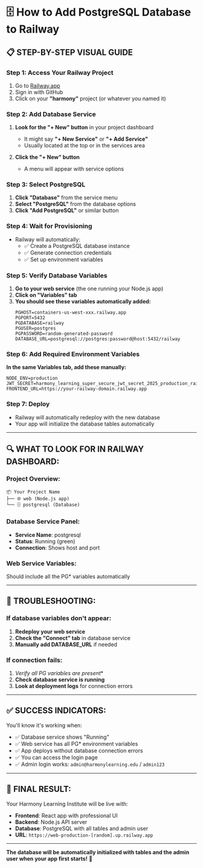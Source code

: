 # 🗄️ How to Add PostgreSQL Database to Railway

## 📋 **STEP-BY-STEP VISUAL GUIDE**

### **Step 1: Access Your Railway Project**
1. Go to [Railway.app](https://railway.app)
2. Sign in with GitHub
3. Click on your **"harmony"** project (or whatever you named it)

### **Step 2: Add Database Service**
1. **Look for the "+ New" button** in your project dashboard
   - It might say **"+ New Service"** or **"+ Add Service"**
   - Usually located at the top or in the services area

2. **Click the "+ New" button**
   - A menu will appear with service options

### **Step 3: Select PostgreSQL**
1. **Click "Database"** from the service menu
2. **Select "PostgreSQL"** from the database options
3. **Click "Add PostgreSQL"** or similar button

### **Step 4: Wait for Provisioning**
- Railway will automatically:
  - ✅ Create a PostgreSQL database instance
  - ✅ Generate connection credentials
  - ✅ Set up environment variables

### **Step 5: Verify Database Variables**
1. **Go to your web service** (the one running your Node.js app)
2. **Click on "Variables" tab**
3. **You should see these variables automatically added:**
   ```
   PGHOST=containers-us-west-xxx.railway.app
   PGPORT=5432
   PGDATABASE=railway
   PGUSER=postgres
   PGPASSWORD=random-generated-password
   DATABASE_URL=postgresql://postgres:password@host:5432/railway
   ```

### **Step 6: Add Required Environment Variables**
**In the same Variables tab, add these manually:**
```
NODE_ENV=production
JWT_SECRET=harmony_learning_super_secure_jwt_secret_2025_production_railway_wildfire20_64chars
FRONTEND_URL=https://your-railway-domain.railway.app
```

### **Step 7: Deploy**
- Railway will automatically redeploy with the new database
- Your app will initialize the database tables automatically

---

## 🔍 **WHAT TO LOOK FOR IN RAILWAY DASHBOARD:**

### **Project Overview:**
```
📦 Your Project Name
├── 🌐 web (Node.js app)
└── 🗄️ postgresql (Database)
```

### **Database Service Panel:**
- **Service Name**: postgresql
- **Status**: Running (green)
- **Connection**: Shows host and port

### **Web Service Variables:**
Should include all the PG* variables automatically

---

## 🚨 **TROUBLESHOOTING:**

### **If database variables don't appear:**
1. **Redeploy your web service**
2. **Check the "Connect" tab** in database service
3. **Manually add DATABASE_URL** if needed

### **If connection fails:**
1. **Verify all PG* variables are present**
2. **Check database service is running**
3. **Look at deployment logs** for connection errors

---

## ✅ **SUCCESS INDICATORS:**

You'll know it's working when:
- ✅ Database service shows "Running"
- ✅ Web service has all PG* environment variables
- ✅ App deploys without database connection errors
- ✅ You can access the login page
- ✅ Admin login works: `admin@harmonylearning.edu` / `admin123`

---

## 🎯 **FINAL RESULT:**

Your Harmony Learning Institute will be live with:
- **Frontend**: React app with professional UI
- **Backend**: Node.js API server
- **Database**: PostgreSQL with all tables and admin user
- **URL**: `https://web-production-[random].up.railway.app`

---

**The database will be automatically initialized with tables and the admin user when your app first starts!** 🎉
